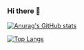 ### Hi there 👋

<!--
**AB047/AB047** is a ✨ _special_ ✨ repository because its `README.md` (this file) appears on your GitHub profile.

Here are some ideas to get you started:

- 🔭 I’m currently working on ...
- 🌱 I’m currently learning ...
- 👯 I’m looking to collaborate on ...
- 🤔 I’m looking for help with ...
- 💬 Ask me about ...
- 📫 How to reach me: ...
- 😄 Pronouns: ...
- ⚡ Fun fact: ...
-->

[![Anurag's GitHub stats](https://github-readme-stats.vercel.app/api?username=AB047)](https://github.com/anuraghazra/github-readme-stats)

[![Top Langs](https://github-readme-stats.vercel.app/api/top-langs/?username=AB047&layout=compact)](https://github.com/anuraghazra/github-readme-stats)
